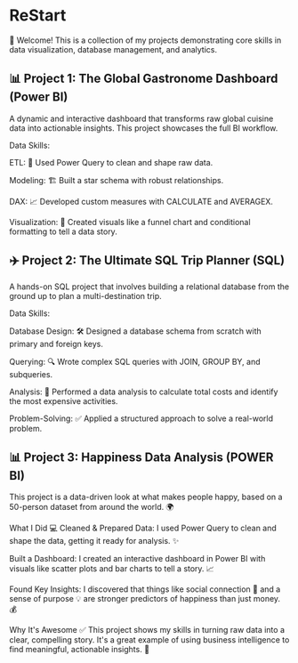 # ReStart
👋 Welcome!
This is a collection of my projects demonstrating core skills in data visualization, database management, and analytics.

## 📊 Project 1: The Global Gastronome Dashboard (Power BI)
A dynamic and interactive dashboard that transforms raw global cuisine data into actionable insights. This project showcases the full BI workflow.

Data Skills:

ETL: 🧹 Used Power Query to clean and shape raw data.

Modeling: 🏗️ Built a star schema with robust relationships.

DAX: 📈 Developed custom measures with CALCULATE and AVERAGEX.

Visualization: 🎨 Created visuals like a funnel chart and conditional formatting to tell a data story.

## ✈️ Project 2: The Ultimate SQL Trip Planner (SQL)
A hands-on SQL project that involves building a relational database from the ground up to plan a multi-destination trip.

Data Skills:

Database Design: 🛠️ Designed a database schema from scratch with primary and foreign keys.

Querying: 🔍 Wrote complex SQL queries with JOIN, GROUP BY, and subqueries.

Analysis: 🧠 Performed a data analysis to calculate total costs and identify the most expensive activities.

Problem-Solving: ✅ Applied a structured approach to solve a real-world problem.


## 📊 Project 3: Happiness Data Analysis (POWER BI)
This project is a data-driven look at what makes people happy, based on a 50-person dataset from around the world. 🌍

What I Did 💻
Cleaned & Prepared Data: I used Power Query to clean and shape the data, getting it ready for analysis. ✨

Built a Dashboard: I created an interactive dashboard in Power BI with visuals like scatter plots and bar charts to tell a story. 📈

Found Key Insights: I discovered that things like social connection 🤗 and a sense of purpose 💡 are stronger predictors of happiness than just money. 💰

Why It's Awesome ✅
This project shows my skills in turning raw data into a clear, compelling story. It's a great example of using business intelligence to find meaningful, actionable insights. 🎯
